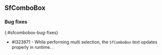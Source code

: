 ## SfComboBox

### Bug fixes
{:#sfcombobox-bug-fixes}

* \#I323871 - While performing multi selection, the `SfComboBox` text updates properly in runtime.
.